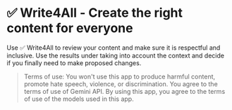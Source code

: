 # ✅ Write4All - Create the right content for everyone

Use ✅ Write4All to review your content and make sure it is respectful and inclusive. Use the results under taking into account the context and decide if you finally need to make proposed changes.

> Terms of use: You won't use this app to produce harmful content, promote hate speech, violence, or discrimination. You agree to the terms of use of Gemini API. By using this app, you agree to the terms of use of the models used in this app.